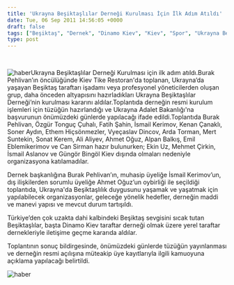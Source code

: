 ```yaml
---
title: 'Ukrayna Beşiktaşlılar Derneği Kurulması İçin İlk Adım Atıldı'
date: Tue, 06 Sep 2011 14:56:05 +0000
draft: false
tags: ["Beşiktaş", "Dernek", "Dinamo Kiev", "Kiev", "Spor", "Ukrayna Beşiktaşlılar Derneği"]
type: post
---
```


 


![haber](http://tuid.org.ua/images/haber/bjk2.jpg)Ukrayna Beşiktaşlılar Derneği Kurulması için ilk adım atıldı.Burak Pehlivan’ın öncülüğünde Kiev Tike Restoran'da toplanan, Ukrayna’da yaşayan Beşiktaş taraftarı işadamı veya profesyonel yöneticilerden oluşan grup, daha önceden altyapısını hazırladıkları Ukrayna Beşiktaşlılar Derneği’nin kurulması kararını aldılar.Toplantıda derneğin resmi kurulum işlemleri için tüzüğün hazırlandığı ve Ukrayna Adalet Bakanlığı'na başvurunun önümüzdeki günlerde yapılacağı ifade edildi.Toplantıda Burak Pehlivan, Özgür Tonguç Çuhalı, Fatih Şahin, İsmail Kerimov, Kenan Çanaklı, Soner Aydın, Ethem Hiçsönmezler, Vyeçaslav Dincov, Arda Torman, Mert Suntekin, Sonat Kerem, Ali Aliyev, Ahmet Oğuz, Alpan Balkış, Emil Eblemikerimov ve Can Sirman hazır bulunurken; Ekin Uz, Mehmet Çirkin, İsmail Aslanov ve Güngör Bingöl Kiev dışında olmaları nedeniyle organizasyona katılamadılar.

Dernek başkanlığına Burak Pehlivan’ın, muhasip üyeliğe İsmail Kerimov’un, dış ilişkilerden sorumlu üyeliğe Ahmet Oğuz’un oybirliği ile seçildiği toplantıda, Ukrayna'da Beşiktaşlılık duygusunu yaşamak ve yaşatmak için yapılabilecek organizasyonlar, geleceğe yönelik hedefler, derneğin maddi ve manevi yapısı ve mevcut durum tartışıldı.

Türkiye’den çok uzakta dahi kalbindeki Beşiktaş sevgisini sıcak tutan Beşiktaşlılar, başta Dinamo Kiev taraftar derneği olmak üzere yerel taraftar dernekleriyle iletişime geçme kararıda aldılar.

Toplantının sonuç bildirgesinde, önümüzdeki günlerde tüzüğün yayınlanması ve derneğin resmi açılışına müteakip üye kayıtlarıyla ilgili kamuoyuna açıklama yapılacağı belirtildi.

![haber](http://tuid.org.ua/images/haber/a1.jpg)





